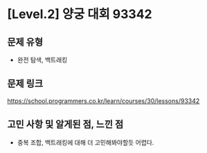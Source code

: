 # [Level.2] 양궁 대회 93342

## 문제 유형
- 완전 탐색, 백트래킹

## 문제 링크
https://school.programmers.co.kr/learn/courses/30/lessons/93342

## 고민 사항 및 알게된 점, 느낀 점
- 중복 조합, 백트래킹에 대해 더 고민해봐야할듯 어렵다.

